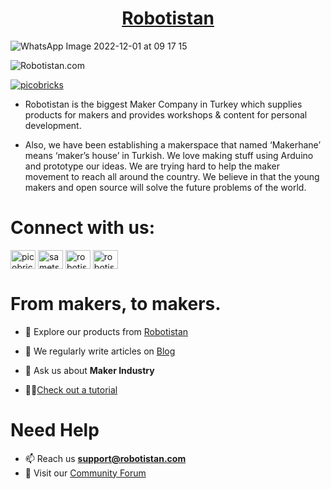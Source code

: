 <h1 align="center"><a href="https://shop.robotistan.com">Robotistan</a></h1>

![WhatsApp Image 2022-12-01 at 09 17 15](https://user-images.githubusercontent.com/96052488/204985653-2f4abb78-9bd9-479f-b04d-71d595c210e7.jpeg)

<p align="left"> <img src="https://komarev.com/ghpvc/?username=Robotistan&label=Profile%20views&color=0e75b6&style=flat" alt="Robotistan.com" /> </p>
<p align="left"> <a href="https://twitter.com/picobricks" target="blank"><img src="https://img.shields.io/twitter/follow/picobricks?logo=twitter&style=for-the-badge" alt="picobricks" /></a> </p>


* Robotistan is the biggest Maker Company in Turkey which supplies products for makers and provides workshops & content for personal development.

* Also, we have been establishing a makerspace that named ‘Makerhane’ means ‘maker’s house’ in Turkish. We love making stuff using Arduino and prototype our ideas. We are trying hard to help the maker movement to reach all around the country. We believe in that the young makers and open source will solve the future problems of the world.

# Connect with us:

<p align="left">
<a href="https://twitter.com/picobricks" target="blank"><img align="center" src="https://raw.githubusercontent.com/rahuldkjain/github-profile-readme-generator/master/src/images/icons/Social/twitter.svg" alt="picobricks" height="30" width="40" /></a>
<a href="https://linkedin.com/company/robotistan/mycompany/" target="blank"><img align="center" src="https://raw.githubusercontent.com/rahuldkjain/github-profile-readme-generator/master/src/images/icons/Social/linked-in-alt.svg" alt="sametsulun" height="30" width="40" /></a>
<a href="https://www.youtube.com/@robotistaninc.9757" target="blank"><img align="center" src="https://raw.githubusercontent.com/rahuldkjain/github-profile-readme-generator/master/src/images/icons/Social/youtube.svg" alt="robotistan" height="30" width="40" /></a>
<a href="https://instagram.com/robotistan_inc" target="blank"><img align="center" src="https://raw.githubusercontent.com/rahuldkjain/github-profile-readme-generator/master/src/images/icons/Social/instagram.svg" alt="robotistan_inc" height="30" width="40" /></a>
</p>

# From makers, to makers.

- 🔭 Explore our products from [Robotistan](https://shop.robotistan.com/)

- 📝 We regularly write articles on [Blog](https://maker.robotistan.com/)

- 💬 Ask us about **Maker Industry**

- 👨‍💻[Check out a tutorial](https://www.youtube.com/@robotistaninc.9757)


# Need Help

- 📫 Reach us **support@robotistan.com**
- 👯 Visit our [Community Forum](https://community.robotistan.com/discussions)
